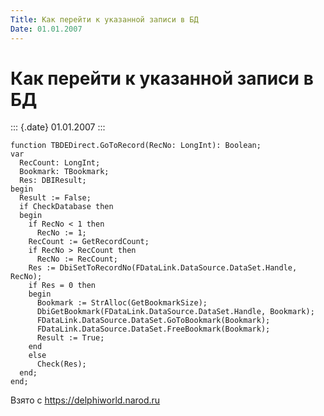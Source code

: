 ```yaml
---
Title: Как перейти к указанной записи в БД
Date: 01.01.2007
---
```



Как перейти к указанной записи в БД
===================================

::: {.date}
01.01.2007
:::

    function TBDEDirect.GoToRecord(RecNo: LongInt): Boolean;
    var
      RecCount: LongInt;
      Bookmark: TBookmark;
      Res: DBIResult;
    begin
      Result := False;
      if CheckDatabase then
      begin
        if RecNo < 1 then
          RecNo := 1;
        RecCount := GetRecordCount;
        if RecNo > RecCount then
          RecNo := RecCount;
        Res := DbiSetToRecordNo(FDataLink.DataSource.DataSet.Handle, RecNo);
        if Res = 0 then
        begin
          Bookmark := StrAlloc(GetBookmarkSize);
          DbiGetBookmark(FDataLink.DataSource.DataSet.Handle, Bookmark);
          FDataLink.DataSource.DataSet.GoToBookmark(Bookmark);
          FDataLink.DataSource.DataSet.FreeBookmark(Bookmark);
          Result := True;
        end
        else
          Check(Res);
      end;
    end;

Взято с <https://delphiworld.narod.ru>
